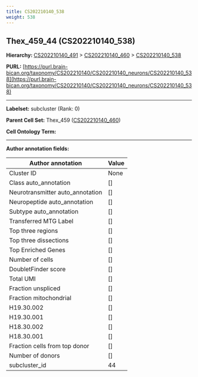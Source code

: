```yaml
---
title: CS202210140_538
weight: 538
---
```

## Thex_459_44 (CS202210140_538)
<b>Hierarchy: </b>
[CS202210140_491](../CS202210140_491) >
[CS202210140_460](../CS202210140_460) >
[CS202210140_538](../CS202210140_538)

**PURL:** [https://purl.brain-bican.org/taxonomy/CS202210140/CS202210140_neurons/CS202210140_538](https://purl.brain-bican.org/taxonomy/CS202210140/CS202210140_neurons/CS202210140_538)

---


**Labelset:** subcluster (Rank: 0)

**Parent Cell Set:** Thex_459 ([CS202210140_460](../CS202210140_460))



**Cell Ontology Term:** 

[MARKER GENES.]: #


---

[TRANSFERRED ANNOTATIONS.]: #


[AUTHOR ANNOTATION FIELDS.]: #


**Author annotation fields:**

| Author annotation | Value |
|-------------------|-------|
|Cluster ID|None|
|Class auto_annotation|[]|
|Neurotransmitter auto_annotation|[]|
|Neuropeptide auto_annotation|[]|
|Subtype auto_annotation|[]|
|Transferred MTG Label|[]|
|Top three regions|[]|
|Top three dissections|[]|
|Top Enriched Genes|[]|
|Number of cells|[]|
|DoubletFinder score|[]|
|Total UMI|[]|
|Fraction unspliced|[]|
|Fraction mitochondrial|[]|
|H19.30.002|[]|
|H19.30.001|[]|
|H18.30.002|[]|
|H18.30.001|[]|
|Fraction cells from top donor|[]|
|Number of donors|[]|
|subcluster_id|44|
